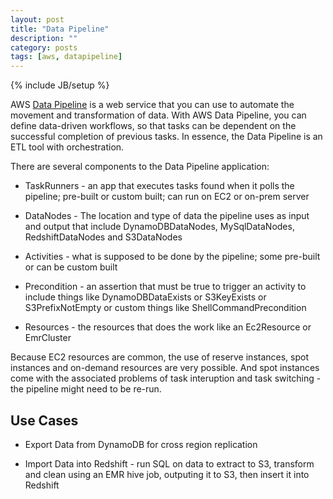 ```yaml
---
layout: post
title: "Data Pipeline"
description: ""
category: posts
tags: [aws, datapipeline]
---
```

{% include JB/setup %}

AWS [Data Pipeline](http://docs.aws.amazon.com/datapipeline/latest/DeveloperGuide/what-is-datapipeline.html) is a web service that you can use to automate the movement and transformation of data. With AWS Data Pipeline, you can define data-driven workflows, so that tasks can be dependent on the successful completion of previous tasks. In essence, the Data Pipeline is an ETL tool with orchestration.

There are several components to the Data Pipeline application: 

* TaskRunners - an app that executes tasks found when it polls the pipeline; pre-built or custom built; can run on EC2 or on-prem server

* DataNodes - The location and type of data the pipeline uses as input and output that include DynamoDBDataNodes, MySqlDataNodes, RedshiftDataNodes and S3DataNodes

* Activities - what is supposed to be done by the pipeline; some pre-built or can be custom built

* Precondition - an assertion that must be true to trigger an activity to include things like DynamoDBDataExists or S3KeyExists or S3PrefixNotEmpty or custom things like ShellCommandPrecondition

* Resources - the resources that does the work like an Ec2Resource or EmrCluster

Because EC2 resources are common, the use of reserve instances, spot instances and on-demand resources are very possible. And spot instances come with the associated problems of task interuption and task switching - the pipeline might need to be re-run. 

## Use Cases

- Export Data from DynamoDB for cross region replication

 - Import Data into Redshift - run SQL on data to extract to S3, transform and clean using an EMR hive job, outputing it to S3, then insert it into Redshift